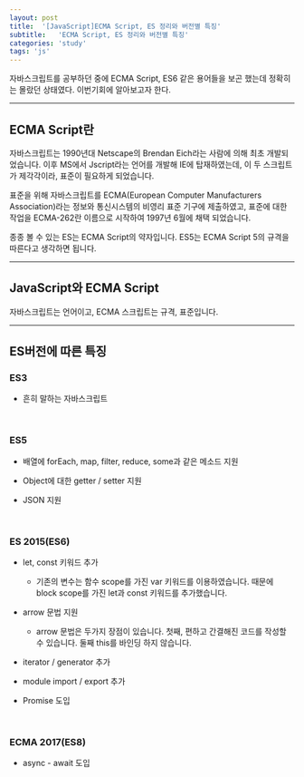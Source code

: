 ```yaml
---
layout: post
title:  '[JavaScript]ECMA Script, ES 정리와 버전별 특징'
subtitle:   'ECMA Script, ES 정리와 버전별 특징'
categories: 'study'
tags: 'js'
---
```


자바스크립트를 공부하던 중에 ECMA Script, ES6 같은 용어들을 보곤 했는데 정확히는 몰랐던 상태였다. 이번기회에 알아보고자 한다.

---

## ECMA Script란

자바스크립트는 1990년대 Netscape의 Brendan Eich라는 사람에 의해 최초 개발되었습니다. 이후 MS에서 Jscript라는 언어를 개발해 IE에 탑재하였는데, 이 두 스크립트가 제각각이라, 표준이 필요하게 되었습니다.

표준을 위해 자바스크립트를 ECMA(European Computer Manufacturers Association)라는 정보와 통신시스템의 비영리 표준 기구에 제출하였고, 표준에 대한 작업을 ECMA-262란 이름으로 시작하여 1997년 6월에 채택 되었습니다.

종종 볼 수 있는 ES는 ECMA Script의 약자입니다. ES5는 ECMA Script 5의 규격을 따른다고 생각하면 됩니다.

---

## JavaScript와 ECMA Script

자바스크립트는 언어이고, ECMA 스크립트는 규격, 표준입니다.

----

## ES버전에 따른 특징

### ES3 

* 흔히 말하는 자바스크립트

<br>

### ES5

* 배열에 forEach, map, filter, reduce, some과 같은 메소드 지원

* Object에 대한 getter / setter 지원

* JSON 지원

<br>

### ES 2015(ES6)

* let, const 키워드 추가

    *  기존의 변수는 함수 scope를 가진 var 키워드를 이용하였습니다. 때문에 block scope를 가진 let과 const 키워드를 추가했습니다.

* arrow 문법 지원

    * arrow 문법은 두가지 장점이 있습니다. 첫째, 편하고 간결해진 코드를 작성할 수 있습니다. 둘째 this를 바인딩 하지 않습니다.

* iterator / generator 추가

* module import / export 추가

* Promise 도입

<br>

### ECMA 2017(ES8)

 * async - await 도입